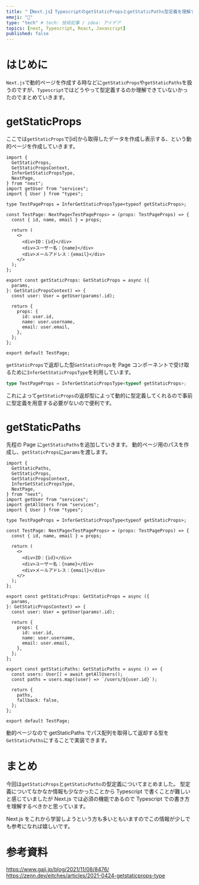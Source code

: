 ```yaml
---
title: "【Next.js】TypescriptのgetStaticPropsとgetStaticPaths型定義を理解する"
emoji: "🕌"
type: "tech" # tech: 技術記事 / idea: アイデア
topics: [next, Typescript, React, Javascript]
published: false
---
```


# はじめに

`Next.js`で動的ページを作成する時などに`getStaticProps`や`getStaticPaths`を扱うのですが、`Typescript`ではどうやって型定義するのか理解できていないかったのでまとめていきます。

# getStaticProps

ここでは`getStaticProps`で[id]から取得したデータを作成し表示する、という動的ページを作成していきます。

```Typescript:[id].tsx
import {
  GetStaticProps,
  GetStaticPropsContext,
  InferGetStaticPropsType,
  NextPage,
} from "next";
import getUser from "services";
import { User } from "types";

type TestPageProps = InferGetStaticPropsType<typeof getStaticProps>;

const TestPage: NextPage<TestPageProps> = (props: TestPageProps) => {
  const { id, name, email } = props;

  return (
    <>
      <div>ID：{id}</div>
      <div>ユーザー名：{name}</div>
      <div>メールアドレス：{email}</div>
    </>
  );
};

export const getStaticProps: GetStaticProps = async ({
  params,
}: GetStaticPropsContext) => {
  const user: User = getUser(params!.id);

  return {
    props: {
      id: user.id,
      name: user.username,
      email: user.email,
    },
  };
};

export default TestPage;
```

`getStaticProps`で返却した型`GetStaticProps`を Page コンポーネントで受け取るために`InferGetStaticPropsType`を利用しています。

```Typescript
type TestPageProps = InferGetStaticPropsType<typeof getStaticProps>;
```

これによって`getStaticProps`の返却型によって動的に型定義してくれるので事前に型定義を用意する必要がないので便利です。

# getStaticPaths

先程の Page に`getStaticPaths`を追加していきます。
動的ページ用のパスを作成し、`getStaticProps`に`params`を渡します。

```Typescript:[id].tsx
import {
  GetStaticPaths,
  GetStaticProps,
  GetStaticPropsContext,
  InferGetStaticPropsType,
  NextPage,
} from "next";
import getUser from "services";
import getAllUsers from "services";
import { User } from "types";

type TestPageProps = InferGetStaticPropsType<typeof getStaticProps>;

const TestPage: NextPage<TestPageProps> = (props: TestPageProps) => {
  const { id, name, email } = props;

  return (
    <>
      <div>ID：{id}</div>
      <div>ユーザー名：{name}</div>
      <div>メールアドレス：{email}</div>
    </>
  );
};

export const getStaticProps: GetStaticProps = async ({
  params,
}: GetStaticPropsContext) => {
  const user: User = getUser(params!.id);

  return {
    props: {
      id: user.id,
      name: user.username,
      email: user.email,
    },
  };
};

export const getStaticPaths: GetStaticPaths = async () => {
  const users: User[] = await getAllUsers();
  const paths = users.map((user) => `/users/${user.id}`);

  return {
    paths,
    fallback: false,
  };
};

export default TestPage;
```

動的ページなので getStaticPaths でパス配列を取得して返却する型を`GetStaticPaths`にすることで実装できます。

# まとめ

今回は`getStaticProps`と`getStaticPaths`の型定義についてまとめました。
型定義についてなかなか情報も少なかったことから Typescript で書くことが難しいと感じていましたが Next.js では必須の機能であるので Typescript での書き方を理解するべきかと思っています。

Next.js をこれから学習しようという方も多いともいますのでこの情報が少しでも参考になれば嬉しいです。

# 参考資料

https://www.gaji.jp/blog/2021/11/08/8476/
https://zenn.dev/eitches/articles/2021-0424-getstaticprops-type
